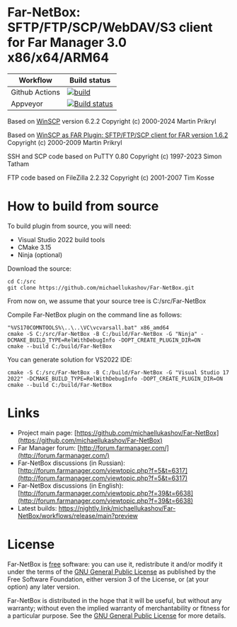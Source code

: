 Far-NetBox: SFTP/FTP/SCP/WebDAV/S3 client for Far Manager 3.0 x86/x64/ARM64
==============

| Workflow                    | Build status  |
| --------------------------- | ------------- |
| Github Actions              | [![build](https://github.com/michaellukashov/Far-NetBox/actions/workflows/release.yml/badge.svg)](https://github.com/michaellukashov/Far-NetBox/actions/workflows/release.yml/badge.svg)  |
| Appveyor                    | [![Build status](https://ci.appveyor.com/api/projects/status/91lhdjygkenumcmv?svg=true)](https://ci.appveyor.com/project/michaellukashov/far-netbox)  |


Based on [WinSCP](http://winscp.net/eng/index.php) version 6.2.2 Copyright (c) 2000-2024 Martin Prikryl  

Based on [WinSCP as FAR Plugin: SFTP/FTP/SCP client for FAR version 1.6.2](http://winscp.net/download/winscpfar162setup.exe) Copyright (c) 2000-2009 Martin Prikryl  

SSH and SCP code based on PuTTY 0.80 Copyright (c) 1997-2023 Simon Tatham  

FTP code based on FileZilla 2.2.32 Copyright (c) 2001-2007 Tim Kosse  

How to build from source
========================

To build plugin from source, you will need:  

  * Visual Studio 2022 build tools
  * CMake 3.15
  * Ninja (optional)

Download the source:

```
cd C:/src
git clone https://github.com/michaellukashov/Far-NetBox.git
```

From now on, we assume that your source tree is C:/src/Far-NetBox

Compile Far-NetBox plugin on the command line as follows:

```
"%VS170COMNTOOLS%\..\..\VC\vcvarsall.bat" x86_amd64
cmake -S C:/src/Far-NetBox -B C:/build/Far-NetBox -G "Ninja" -DCMAKE_BUILD_TYPE=RelWithDebugInfo -DOPT_CREATE_PLUGIN_DIR=ON
cmake --build C:/build/Far-NetBox
```

You can generate solution for VS2022 IDE:
```
cmake -S C:/src/Far-NetBox -B C:/build/Far-NetBox -G "Visual Studio 17 2022" -DCMAKE_BUILD_TYPE=RelWithDebugInfo -DOPT_CREATE_PLUGIN_DIR=ON
cmake --build C:/build/Far-NetBox
```


Links
========================

* Project main page: [https://github.com/michaellukashov/Far-NetBox](https://github.com/michaellukashov/Far-NetBox)
* Far Manager forum: [http://forum.farmanager.com/](http://forum.farmanager.com/)
* Far-NetBox discussions (in Russian): [http://forum.farmanager.com/viewtopic.php?f=5&t=6317](http://forum.farmanager.com/viewtopic.php?f=5&t=6317)
* Far-NetBox discussions (in English): [http://forum.farmanager.com/viewtopic.php?f=39&t=6638](http://forum.farmanager.com/viewtopic.php?f=39&t=6638)
* Latest builds:
https://nightly.link/michaellukashov/Far-NetBox/workflows/release/main?preview

License
========================

Far-NetBox is [free](http://www.gnu.org/philosophy/free-sw.html) software: you can use it, redistribute it and/or modify it under the terms of the [GNU General Public License](http://www.gnu.org/licenses/gpl.html) as published by the Free Software Foundation, either version 3 of the License, or (at your option) any later version.  

Far-NetBox is distributed in the hope that it will be useful, but without any warranty; without even the implied warranty of merchantability or fitness for a particular purpose. See the [GNU General Public License](http://www.gnu.org/licenses/gpl.html) for more details.
